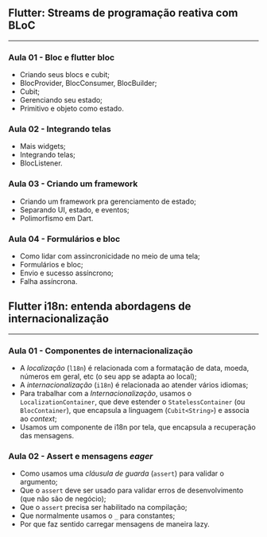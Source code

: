 ## Flutter: Streams de programação reativa com BLoC

---

### Aula 01 - Bloc e flutter bloc

- Criando seus blocs e cubit;
- BlocProvider, BlocConsumer, BlocBuilder;
- Cubit;
- Gerenciando seu estado;
- Primitivo e objeto como estado.

### Aula 02 - Integrando telas

- Mais widgets;
- Integrando telas;
- BlocListener.

### Aula 03 - Criando um framework

- Criando um framework pra gerenciamento de estado;
- Separando UI, estado, e eventos;
- Polimorfismo em Dart.

### Aula 04 - Formulários e bloc

- Como lidar com assincronicidade no meio de uma tela;
- Formulários e bloc;
- Envio e sucesso assíncrono;
- Falha assíncrona.

## Flutter i18n: entenda abordagens de internacionalização

---

### Aula 01 - Componentes de internacionalização

- A _localização_ (`l18n`) é relacionada com a formatação de data, moeda, números em geral, etc (o seu app se adapta ao local);
- A _internacionalização_ (`i18n`) é relacionada ao atender vários idiomas;
- Para trabalhar com a _Internacionalização_, usamos o `LocalizationContainer`, que deve estender o `StatelessContainer` (ou `BlocContainer`), que encapsula a linguagem (`Cubit<String>`) e associa ao _context_;
- Usamos um componente de i18n por tela, que encapsula a recuperação das mensagens.

### Aula 02 - Assert e mensagens _eager_

- Como usamos uma _cláusula de guarda_ (`assert`) para validar o argumento;
- Que o `assert` deve ser usado para validar erros de desenvolvimento (que não são de negócio);
- Que o `assert` precisa ser habilitado na compilação;
- Que normalmente usamos o `_` para constantes;
- Por que faz sentido carregar mensagens de maneira lazy.
